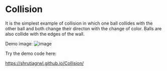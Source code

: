 # Collision
It is the simplest example of collision in which one ball collides with the other ball and both change their directon with the change of color. 
Balls are also collide with the edges of the wall.

Demo image:
![image](https://user-images.githubusercontent.com/35723938/58940951-68877f80-8798-11e9-965e-e08275026d08.png)

Try the demo code here:

https://shrutiagrwl.github.io/Collision/

